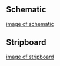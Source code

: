 ## Schematic
[image of schematic](schematic.gif)

## Stripboard
[image of stripboard](stripboard.png)
